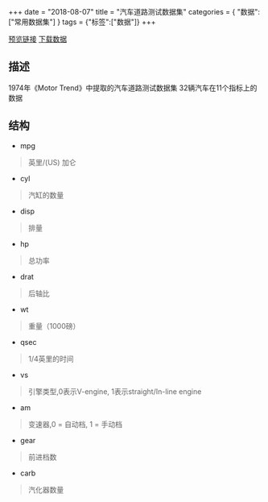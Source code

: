 +++
date = "2018-08-07"
title = "汽车道路测试数据集"
categories = { "数据":["常用数据集"] }
tags = {"标签":["数据"]}
+++

[预览链接](/data/mtcars)
[下载数据](/download/mtcars)

## 描述
1974年《Motor Trend》中提取的汽车道路测试数据集
32辆汽车在11个指标上的数据

## 结构

 - mpg
 >英里/(US) 加仑
 - cyl
 >汽缸的数量
 - disp
 >排量
 - hp
 >总功率
 - drat
 >后轴比
 - wt
 >重量（1000磅）
 - qsec
 >1/4英里的时间
 - vs
 >引擎类型,0表示V-engine, 1表示straight/In-line engine
 - am
 >变速器,0 = 自动档, 1 = 手动档
 - gear
 >前进档数
 - carb
 >汽化器数量
 
